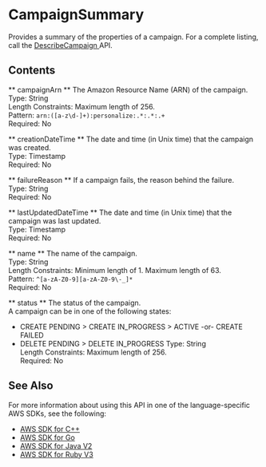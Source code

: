 # CampaignSummary<a name="API_CampaignSummary"></a>

Provides a summary of the properties of a campaign\. For a complete listing, call the [ DescribeCampaign ](API_DescribeCampaign.md) API\.

## Contents<a name="API_CampaignSummary_Contents"></a>

 ** campaignArn **   <a name="personalize-Type-CampaignSummary-campaignArn"></a>
The Amazon Resource Name \(ARN\) of the campaign\.  
Type: String  
Length Constraints: Maximum length of 256\.  
Pattern: `arn:([a-z\d-]+):personalize:.*:.*:.+`   
Required: No

 ** creationDateTime **   <a name="personalize-Type-CampaignSummary-creationDateTime"></a>
The date and time \(in Unix time\) that the campaign was created\.  
Type: Timestamp  
Required: No

 ** failureReason **   <a name="personalize-Type-CampaignSummary-failureReason"></a>
If a campaign fails, the reason behind the failure\.  
Type: String  
Required: No

 ** lastUpdatedDateTime **   <a name="personalize-Type-CampaignSummary-lastUpdatedDateTime"></a>
The date and time \(in Unix time\) that the campaign was last updated\.  
Type: Timestamp  
Required: No

 ** name **   <a name="personalize-Type-CampaignSummary-name"></a>
The name of the campaign\.  
Type: String  
Length Constraints: Minimum length of 1\. Maximum length of 63\.  
Pattern: `^[a-zA-Z0-9][a-zA-Z0-9\-_]*`   
Required: No

 ** status **   <a name="personalize-Type-CampaignSummary-status"></a>
The status of the campaign\.  
A campaign can be in one of the following states:  
+ CREATE PENDING > CREATE IN\_PROGRESS > ACTIVE \-or\- CREATE FAILED
+ DELETE PENDING > DELETE IN\_PROGRESS
Type: String  
Length Constraints: Maximum length of 256\.  
Required: No

## See Also<a name="API_CampaignSummary_SeeAlso"></a>

For more information about using this API in one of the language\-specific AWS SDKs, see the following:
+  [ AWS SDK for C\+\+](https://docs.aws.amazon.com/goto/SdkForCpp/personalize-2018-05-22/CampaignSummary) 
+  [ AWS SDK for Go](https://docs.aws.amazon.com/goto/SdkForGoV1/personalize-2018-05-22/CampaignSummary) 
+  [ AWS SDK for Java V2](https://docs.aws.amazon.com/goto/SdkForJavaV2/personalize-2018-05-22/CampaignSummary) 
+  [ AWS SDK for Ruby V3](https://docs.aws.amazon.com/goto/SdkForRubyV3/personalize-2018-05-22/CampaignSummary) 
